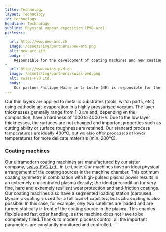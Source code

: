 ```yaml
---
title: Technology
layout: Technology
id: technology
headline: Technology
subline: Physical vapour deposition (PVD-arc)
partners:
-
  url: http://www.new-arc.ch
  image: /assets/img/partners/new-arc.png
  alt: new-arc Ltd.
  body: |
    Responsible for the development of coating machines and new coating concepts is Dr. Hermann Curtins Ph.D., a well-known personality in PVD surface technology. Many of his inventions have been successfully patented and his visions and ideas are constantly incorporated into the optimisation of our machines and coatings.
-
  url: http://www.swiss-pvd.ch
  image: /assets/img/partners/swiss-pvd.png
  alt: swiss-PVD Ltd.
  body: |
    Our partner Philippe Maire in Le Locle (NE) is responsible for the design, development and machine construction. The team of swiss-PVD SA has vast and broad experience in the field of machine engineering. The portfolio includes everything turnkey PVD systems from electric arc, sputter and evaporation machines through to solar power systems.
---
```

Our thin layers are applied to metallic substrates (tools, watch parts, etc.) using cathodic arc evaporation in a highly pressurised vacuum. The layer thicknesses generally range from 1-3 µm and, depending on the composition, have a hardness of 1000 to 4000 HV. Due to the low layer thicknesses, the surfaces are not changed and important properties such as cutting ability or surface roughness are retained. Our standard process temperatures are ideally 480°C, but we also offer processes at lower temperatures for more delicate materials (min. 200°C).

### Coating machines

Our ultramodern coating machines are manufactured by our sister company, [swiss-PVD Ltd.](http://www.swiss-pvd.ch), in Le Locle. Our machines have an ideal physical arrangement of the coating sources in the machine chamber. This optimum coating symmetry in combination with high-pulsed plasma power results in an extremely concentrated plasma density; the ideal precondition for very fine, hard and extremely resilient wear protection and anti-friction coatings. Our coating machines also have a segmented loading station (carousel). Dynamic coating is used for a full load of satellites, but static coating is also possible. In this case, for example, only two satellites are loaded and are turned statically in front of the coating source in the plasma. This enables flexible and fast order handling, as the machine does not have to be completely filled. Thanks to modern process control, all the important parameters are constantly monitored and controlled.
